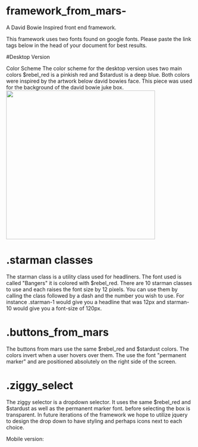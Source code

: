 # framework_from_mars-
A David Bowie Inspired front end framework.

This framework uses two fonts found on google fonts. Please paste the link tags below in the head of your document for best results.

<link href='https://fonts.googleapis.com/css?family=Permanent+Marker' rel='stylesheet' type='text/css'>

<link href='https://fonts.googleapis.com/css?family=Bangers' rel='stylesheet' type='text/css'>

#Desktop Version

Color Scheme
The color scheme for the desktop version uses two main colors
$rebel_red is a pinkish red and $stardust is a deep blue. Both colors were inspired by the artwork below david bowies face.
This piece was used for the background of the david bowie juke box.
<br>
<img src="css/images/bowie.png" width = "400px" />

# .starman classes

The starman class is a utility class used for headliners. The font used is called "Bangers" it is colored with $rebel_red.
There are 10 starman classes to use and each raises the font size by 12 pixels. You can use them by calling the class followed by a dash
and the number you wish to use. For instance .starman-1 would give you a headline that was 12px and starman-10 would give you a font-size of 120px.

# .buttons_from_mars

The buttons from mars use the same $rebel_red and $stardust colors. The colors invert when a user hovers over them. The use the font "permanent marker" and are
positioned absolutely on the right side of the screen.

# .ziggy_select

The ziggy selector is a dropdown selector. It uses the same $rebel_red and $stardust as well as the permanent marker font. before selecting the box
is transparent. In future iterations of the framework we hope to utilize jquery to design the drop down to have styling and perhaps icons next to each
choice.



Mobile version: 
